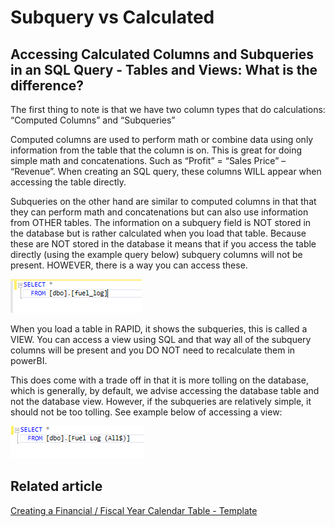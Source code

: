 # Subquery vs Calculated

## Accessing Calculated Columns and Subqueries in an SQL Query - Tables and Views: What is the difference?

The first thing to note is that we have two column types that do calculations: “Computed Columns” and “Subqueries”

Computed columns are used to perform math or combine data using only information from the table that the column is on. This is great for doing simple math and concatenations. Such as “Profit” = “Sales Price” – “Revenue”. When creating an SQL query, these columns WILL appear when accessing the table directly.

Subqueries on the other hand are similar to computed columns in that that they can perform math and concatenations but can also use information from OTHER tables. The information on a subquery field is NOT stored in the database but is rather calculated when you load that table. Because these are NOT stored in the database it means that if you access the table directly (using the example query below) subquery columns will not be present. HOWEVER, there is a way you can access these.

![Selecting from a table](<Selecting from a table.png>)

When you load a table in RAPID, it shows the subqueries, this is called a VIEW. You can access a view using SQL and that way all of the subquery columns will be present and you DO NOT need to recalculate them in powerBI.

This does come with a trade off in that it is more tolling on the database, which is generally, by default, we advise accessing the database table and not the database view. However, if the subqueries are relatively simple, it should not be too tolling. See example below of accessing a view:

![Selecting from a view](<Selecting from a view.png>)

## Related article

[Creating a Financial / Fiscal Year Calendar Table - Template](https://docs.rapidplatform.com/books/powerbi/page/creating-a-financial-fiscal-year-calendar-table-template)